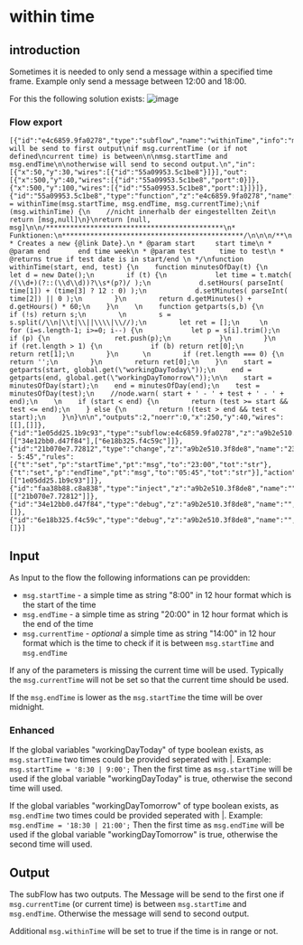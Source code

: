 # within time
## introduction
Sometimes it is needed to only send a message within a specified time frame. Example only send a message between 12:00 and 18:00.

For this the following solution exists:
![image](https://user-images.githubusercontent.com/12692680/40841302-4740b53c-65aa-11e8-83b7-7dc4e7e1cb03.png)

### Flow export
```
[{"id":"e4c6859.9fa0278","type":"subflow","name":"withinTime","info":"message will be send to first output\nif msg.currentTime (or if not defined\ncurrent time) is between\n\nmsg.startTime and msg.endTime\n\notherwise will send to second output.\n","in":[{"x":50,"y":30,"wires":[{"id":"55a09953.5c1be8"}]}],"out":[{"x":500,"y":40,"wires":[{"id":"55a09953.5c1be8","port":0}]},{"x":500,"y":100,"wires":[{"id":"55a09953.5c1be8","port":1}]}]},{"id":"55a09953.5c1be8","type":"function","z":"e4c6859.9fa0278","name":"ctrl","func":"\nmsg.withinTime = withinTime(msg.startTime, msg.endTime, msg.currentTime);\nif (msg.withinTime) {\n    //nicht innerhalb der eingestellten Zeit\n    return [msg,null]\n}\nreturn [null, msg]\n\n/********************************************\n* Funktionen:\n*********************************************/\n\n\n/**\n * Creates a new {@link Date}.\n * @param start     start time\n * @param end       end time week\n * @param test      time to test\n * @returns true if test date is in start/end \n */\nfunction withinTime(start, end, test) {\n    function minutesOfDay(t) {\n        let d = new Date();\n        if (t) {\n            let time = t.match( /(\\d+)(?::(\\d\\d))?\\s*(p?)/ );\n            d.setHours( parseInt( time[1]) + (time[3] ? 12 : 0) );\n            d.setMinutes( parseInt( time[2]) || 0 );\n        }\n        return d.getMinutes() + d.getHours() * 60;\n    }\n    \n    function getparts(s,b) {\n        if (!s) return s;\n        \n        s = s.split(/\\n|\\t|\\||\\\\|\\//);\n        let ret = [];\n     \n        for (i=s.length-1; i>=0; i--) {\n            let p = s[i].trim();\n            if (p) {\n                ret.push(p);\n            }\n        }\n        if (ret.length > 1) {\n            if (b) return ret[0];\n            return ret[1];\n        }\n      \n        if (ret.length === 0) {\n            return '';\n        }\n        return ret[0];\n    }\n    start = getparts(start, global.get(\"workingDayToday\"));\n    end = getparts(end, global.get(\"workingDayTomorrow\"));\n\n    start = minutesOfDay(start);\n    end = minutesOfDay(end);\n    test = minutesOfDay(test);\n    //node.warn( start + ' - ' + test + ' - ' + end);\n    \n    if (start < end) {\n        return (test >= start && test <= end);\n    } else {\n        return !(test > end && test < start);\n    }\n}\n\n","outputs":2,"noerr":0,"x":250,"y":40,"wires":[[],[]]},{"id":"1e05dd25.1b9c93","type":"subflow:e4c6859.9fa0278","z":"a9b2e510.3f8de8","name":"","x":530,"y":1740,"wires":[["34e12bb0.d47f84"],["6e18b325.f4c59c"]]},{"id":"21b070e7.72812","type":"change","z":"a9b2e510.3f8de8","name":"23:00 - 5:45","rules":[{"t":"set","p":"startTime","pt":"msg","to":"23:00","tot":"str"},{"t":"set","p":"endTime","pt":"msg","to":"05:45","tot":"str"}],"action":"","property":"","from":"","to":"","reg":false,"x":350,"y":1740,"wires":[["1e05dd25.1b9c93"]]},{"id":"faa38b88.c8a838","type":"inject","z":"a9b2e510.3f8de8","name":"","topic":"","payload":"","payloadType":"date","repeat":"","crontab":"","once":false,"onceDelay":0.1,"x":180,"y":1740,"wires":[["21b070e7.72812"]]},{"id":"34e12bb0.d47f84","type":"debug","z":"a9b2e510.3f8de8","name":"","active":true,"tosidebar":true,"console":false,"tostatus":false,"complete":"true","x":710,"y":1740,"wires":[]},{"id":"6e18b325.f4c59c","type":"debug","z":"a9b2e510.3f8de8","name":"","active":true,"tosidebar":true,"console":false,"tostatus":false,"complete":"true","x":710,"y":1780,"wires":[]}]
```

## Input
As Input to the flow the following informations can pe providden:
* `msg.startTime` - a simple time as string "8:00" in 12 hour format which is the start of the time
* `msg.endTime` - a simple time as string "20:00" in 12 hour format which is the end of the time
* `msg.currentTime` - _optional_ a simple time as string "14:00" in 12 hour format which is the time to check if it is between `msg.startTime` and `msg.endTime`

If any of the parameters is missing the current time will be used.
Typically the `msg.currentTime` will not be set so that the current time should be used.

If the `msg.endTime` is lower as the `msg.startTime` the time will be over midnight.

### Enhanced
If the global variables "workingDayToday" of type boolean exists, as `msg.startTime` two times could be provided seperated with |.
Example:
`msg.startTime = '8:30 | 9:00';`
Then the first time as `msg.startTime` will be used if the global variable "workingDayToday" is true, otherwise the second time will used.

If the global variables "workingDayTomorrow" of type boolean exists, as `msg.endTime` two times could be provided seperated with |.
Example:
`msg.endTime = '18:30 | 21:00';`
Then the first time as `msg.endTime` will be used if the global variable "workingDayTomorrow" is true, otherwise the second time will used.

## Output
The subFlow has two outputs. The Message will be send to the first one if `msg.currentTime` (or current time) is between `msg.startTime` and `msg.endTime`. Otherwise the message will send to second output.

Additional `msg.withinTime` will be set to true if the time is in range or not.